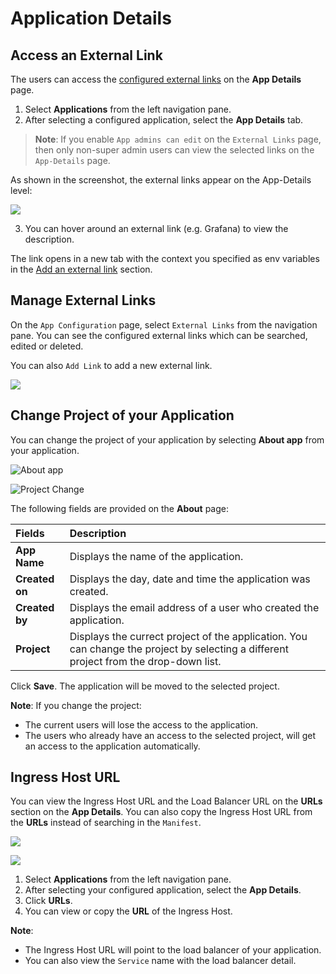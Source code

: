 # Application Details

## Access an External Link

The users can access the [configured external links](../../user-guide/global-configurations/external-links.md) on the **App Details** page.

1. Select **Applications** from the left navigation pane.
2. After selecting a configured application, select the **App Details** tab.
   
> **Note**: If you enable `App admins can edit` on the `External Links` page, then only non-super admin users can view the selected links on the `App-Details` page.

As shown in the screenshot, the external links appear on the App-Details level:

![](https://devtron-public-asset.s3.us-east-2.amazonaws.com/images/global-configurations/external-links/app-details-external-link.png)


3. You can hover around an external link (e.g. Grafana) to view the description.

The link opens in a new tab with the context you specified as env variables in the [Add an external link](./global-configurations/../../global-configurations/external-links.md) section.


## Manage External Links

On the `App Configuration` page, select `External Links` from the navigation pane.
You can see the configured external links which can be searched, edited or deleted.

You can also `Add Link` to add a new external link.

![](https://devtron-public-asset.s3.us-east-2.amazonaws.com/images/global-configurations/external-links/app-config-external-link.jpg)


## Change Project of your Application

You can change the project of your application by selecting **About app** from your application.

![About app](https://devtron-public-asset.s3.us-east-2.amazonaws.com/images/debugging-deployment-and-monitoring/about-app3.png)

![Project Change](https://devtron-public-asset.s3.us-east-2.amazonaws.com/images/debugging-deployment-and-monitoring/project-change.png)

The following fields are provided on the **About** page:

| Fields | Description |
| :---    |     :---       |
| **App Name**  | Displays the name of the application. |
| **Created on** | Displays the day, date and time the application was created. |
| **Created by**  | Displays the email address of a user who created the application. |
| **Project**   | Displays the currect project of the application. You can change the project by selecting a different project from the drop-down list. |

Click **Save**. The application will be moved to the selected project.

**Note**: If you change the project:
* The current users will lose the access to the application.
* The users who already have an access to the selected project, will get an access to the application automatically.


## Ingress Host URL

You can view the Ingress Host URL and the Load Balancer URL on the **URLs** section on the **App Details**.
You can also copy the Ingress Host URL from the **URLs** instead of searching in the `Manifest`.

![](https://devtron-public-asset.s3.us-east-2.amazonaws.com/images/debugging-deployment-and-monitoring/ingress-url-appdetails.jpg)

![](https://devtron-public-asset.s3.us-east-2.amazonaws.com/images/debugging-deployment-and-monitoring/ingress-host-url1.jpg)

1. Select **Applications** from the left navigation pane.
2. After selecting your configured application, select the **App Details**.
3. Click **URLs**.
4. You can view or copy the **URL** of the Ingress Host.


**Note**: 
* The Ingress Host URL will point to the load balancer of your application.
* You can also view the `Service` name with the load balancer detail.


